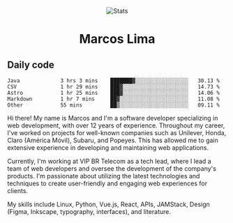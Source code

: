 <div align="center">
  <img src="https://user-images.githubusercontent.com/958723/207206099-04913a11-e77d-4b52-a9d3-5d702839508b.png" alt="Stats" />
  <h1>Marcos Lima</h1>
</div>

## Daily code

<!--START_SECTION:waka-->

```text
Java             3 hrs 3 mins    ███████▓░░░░░░░░░░░░░░░░░   30.13 %
CSV              1 hr 29 mins    ███▓░░░░░░░░░░░░░░░░░░░░░   14.73 %
Astro            1 hr 25 mins    ███▓░░░░░░░░░░░░░░░░░░░░░   14.06 %
Markdown         1 hr 7 mins     ██▓░░░░░░░░░░░░░░░░░░░░░░   11.08 %
Other            55 mins         ██▒░░░░░░░░░░░░░░░░░░░░░░   09.11 %
```

<!--END_SECTION:waka-->

  <p>Hi there! My name is Marcos and I'm a software developer specializing in web development, with over 12 years of experience. Throughout my career, I've worked on projects for well-known companies such as Unilever, Honda, Claro (América Móvil), Subaru, and Popeyes. This has allowed me to gain extensive experience in developing and maintaining web applications.</p>
  
  <p>Currently, I'm working at VIP BR Telecom as a tech lead, where I lead a team of web developers and oversee the development of the company's products. I'm passionate about utilizing the latest technologies and techniques to create user-friendly and engaging web experiences for clients.</p>
  
  <p>My skills include Linux, Python, Vue.js, React, APIs, JAMStack, Design (Figma, Inkscape, typography, interfaces), and literature.</p>
<!-- </details> -->

<!-- <div align="center">
  <h2>🤖 Recent Code Activity</h2>
  <img width="500" src="https://github-readme-stats.vercel.app/api/wakatime?username=skvggor&hide_title=true&layout=compact&theme=transparent" alt="Wakatime Stats" />
</div>

<br>

<div align="center">
  <h2>📈 GitHub Stats</h2>
  <img width="500" src="https://github-readme-stats.vercel.app/api?username=skvggor&show_icons=true&theme=transparent&hide_title=true&count_private=true" alt="GitHub Stats" />
</div>
 -->
